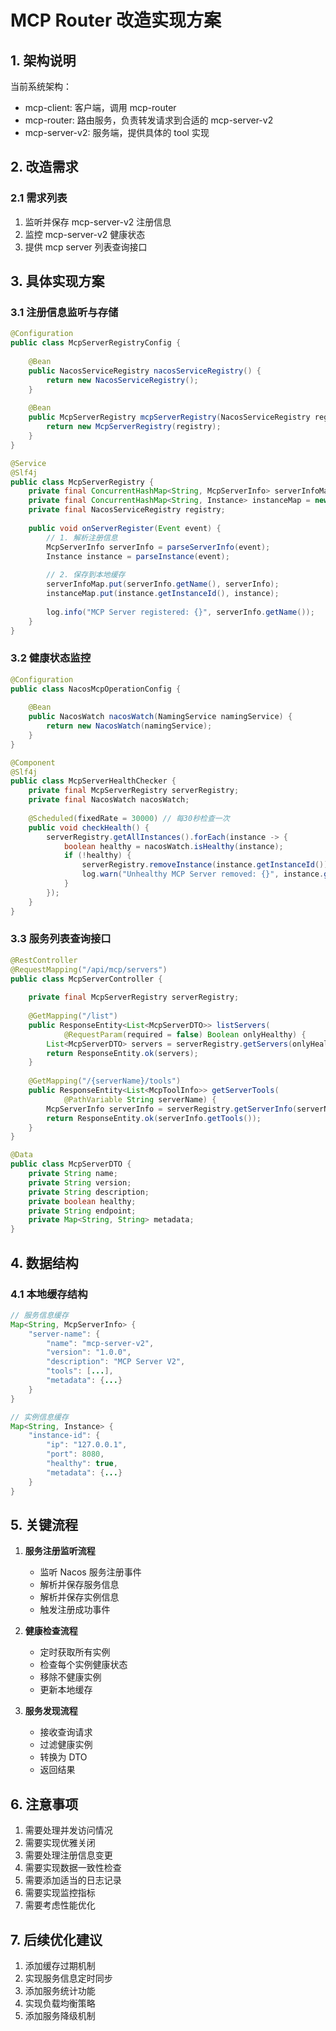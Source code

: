 # MCP Router 改造实现方案

## 1. 架构说明

当前系统架构：
- mcp-client: 客户端，调用 mcp-router
- mcp-router: 路由服务，负责转发请求到合适的 mcp-server-v2
- mcp-server-v2: 服务端，提供具体的 tool 实现

## 2. 改造需求

### 2.1 需求列表
1. 监听并保存 mcp-server-v2 注册信息
2. 监控 mcp-server-v2 健康状态
3. 提供 mcp server 列表查询接口

## 3. 具体实现方案

### 3.1 注册信息监听与存储

```java
@Configuration
public class McpServerRegistryConfig {
    
    @Bean
    public NacosServiceRegistry nacosServiceRegistry() {
        return new NacosServiceRegistry();
    }
    
    @Bean
    public McpServerRegistry mcpServerRegistry(NacosServiceRegistry registry) {
        return new McpServerRegistry(registry);
    }
}

@Service
@Slf4j
public class McpServerRegistry {
    private final ConcurrentHashMap<String, McpServerInfo> serverInfoMap = new ConcurrentHashMap<>();
    private final ConcurrentHashMap<String, Instance> instanceMap = new ConcurrentHashMap<>();
    private final NacosServiceRegistry registry;
    
    public void onServerRegister(Event event) {
        // 1. 解析注册信息
        McpServerInfo serverInfo = parseServerInfo(event);
        Instance instance = parseInstance(event);
        
        // 2. 保存到本地缓存
        serverInfoMap.put(serverInfo.getName(), serverInfo);
        instanceMap.put(instance.getInstanceId(), instance);
        
        log.info("MCP Server registered: {}", serverInfo.getName());
    }
}
```

### 3.2 健康状态监控

```java
@Configuration
public class NacosMcpOperationConfig {
    
    @Bean
    public NacosWatch nacosWatch(NamingService namingService) {
        return new NacosWatch(namingService);
    }
}

@Component
@Slf4j
public class McpServerHealthChecker {
    private final McpServerRegistry serverRegistry;
    private final NacosWatch nacosWatch;
    
    @Scheduled(fixedRate = 30000) // 每30秒检查一次
    public void checkHealth() {
        serverRegistry.getAllInstances().forEach(instance -> {
            boolean healthy = nacosWatch.isHealthy(instance);
            if (!healthy) {
                serverRegistry.removeInstance(instance.getInstanceId());
                log.warn("Unhealthy MCP Server removed: {}", instance.getInstanceId());
            }
        });
    }
}
```

### 3.3 服务列表查询接口

```java
@RestController
@RequestMapping("/api/mcp/servers")
public class McpServerController {
    
    private final McpServerRegistry serverRegistry;
    
    @GetMapping("/list")
    public ResponseEntity<List<McpServerDTO>> listServers(
            @RequestParam(required = false) Boolean onlyHealthy) {
        List<McpServerDTO> servers = serverRegistry.getServers(onlyHealthy);
        return ResponseEntity.ok(servers);
    }
    
    @GetMapping("/{serverName}/tools")
    public ResponseEntity<List<McpToolInfo>> getServerTools(
            @PathVariable String serverName) {
        McpServerInfo serverInfo = serverRegistry.getServerInfo(serverName);
        return ResponseEntity.ok(serverInfo.getTools());
    }
}

@Data
public class McpServerDTO {
    private String name;
    private String version;
    private String description;
    private boolean healthy;
    private String endpoint;
    private Map<String, String> metadata;
}
```

## 4. 数据结构

### 4.1 本地缓存结构
```java
// 服务信息缓存
Map<String, McpServerInfo> {
    "server-name": {
        "name": "mcp-server-v2",
        "version": "1.0.0",
        "description": "MCP Server V2",
        "tools": [...],
        "metadata": {...}
    }
}

// 实例信息缓存
Map<String, Instance> {
    "instance-id": {
        "ip": "127.0.0.1",
        "port": 8080,
        "healthy": true,
        "metadata": {...}
    }
}
```

## 5. 关键流程

1. **服务注册监听流程**
   - 监听 Nacos 服务注册事件
   - 解析并保存服务信息
   - 解析并保存实例信息
   - 触发注册成功事件

2. **健康检查流程**
   - 定时获取所有实例
   - 检查每个实例健康状态
   - 移除不健康实例
   - 更新本地缓存

3. **服务发现流程**
   - 接收查询请求
   - 过滤健康实例
   - 转换为 DTO
   - 返回结果

## 6. 注意事项

1. 需要处理并发访问情况
2. 需要实现优雅关闭
3. 需要处理注册信息变更
4. 需要实现数据一致性检查
5. 需要添加适当的日志记录
6. 需要实现监控指标
7. 需要考虑性能优化

## 7. 后续优化建议

1. 添加缓存过期机制
2. 实现服务信息定时同步
3. 添加服务统计功能
4. 实现负载均衡策略
5. 添加服务降级机制 